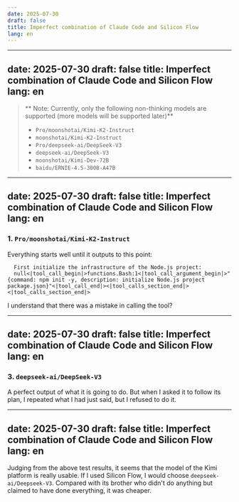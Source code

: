 ```yaml
---
date: 2025-07-30
draft: false
title: Imperfect combination of Claude Code and Silicon Flow
lang: en
---
```




---
date: 2025-07-30
draft: false
title: Imperfect combination of Claude Code and Silicon Flow
lang: en
---

> ** Note: Currently, only the following non-thinking models are supported (more models will be supported later)**
>
> - `Pro/moonshotai/Kimi-K2-Instruct`
> - `moonshotai/Kimi-K2-Instruct`
> - `Pro/deepseek-ai/DeepSeek-V3`
> - `deepseek-ai/DeepSeek-V3`
> - `moonshotai/Kimi-Dev-72B`
> - `baidu/ERNIE-4.5-300B-A47B`

---
date: 2025-07-30
draft: false
title: Imperfect combination of Claude Code and Silicon Flow
lang: en
---

### 1. `Pro/moonshotai/Kimi-K2-Instruct`

Everything starts well until it outputs to this point:

```text
  First initialize the infrastructure of the Node.js project:
  null<|tool_call_begin|>functions.Bash:1<|tool_call_argument_begin|>"{command: npm init -y, description: initialize Node.js project package.json}"<|tool_call_end|><|tool_calls_section_end|><|tool_calls_section_end|>
```

I understand that there was a mistake in calling the tool?

---
date: 2025-07-30
draft: false
title: Imperfect combination of Claude Code and Silicon Flow
lang: en
---

### 3. `deepseek-ai/DeepSeek-V3`

A perfect output of what it is going to do. But when I asked it to follow its plan, I repeated what I had just said, but I refused to do it.

---
date: 2025-07-30
draft: false
title: Imperfect combination of Claude Code and Silicon Flow
lang: en
---

Judging from the above test results, it seems that the model of the Kimi platform is really usable. If I used Silicon Flow, I would choose `deepseek-ai/Deepseek-V3`. Compared with its brother who didn't do anything but claimed to have done everything, it was cheaper.

